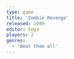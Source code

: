 ```yaml
---
type: game
title: 'Zombie Revenge'
released: 1999
editor: Sega
players: 2
genres:
  - 'Beat them all'
---
```

